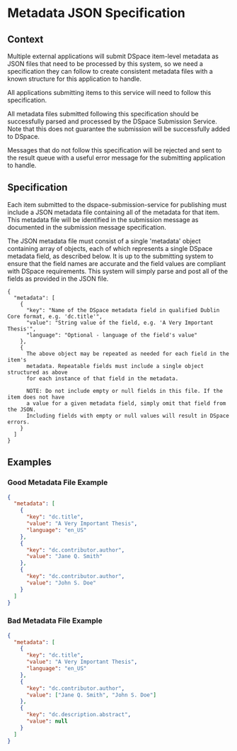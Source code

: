 # Metadata JSON Specification

## Context

Multiple external applications will submit DSpace item-level metadata as JSON
files that need to be processed by this system, so we need a specification they
can follow to create consistent metadata files with a known structure for this
application to handle.

All applications submitting items to this service will need to follow this specification.

All metadata files submitted following this specification should be successfully parsed and processed by the DSpace Submission Service. Note that this does not guarantee the submission will be successfully added to DSpace.

Messages that do not follow this specification will be rejected and sent to the result queue with a useful error message for the submitting application to handle.

## Specification

Each item submitted to the dspace-submission-service for publishing must include a JSON
metadata file containing all of the metadata for that item. This metadata file will be
identified in the submission message as documented in the submission message
specification.

The JSON metadata file must consist of a single 'metadata' object containing array of
objects, each of which represents a single DSpace metadata field, as described below.
It is up to the submitting system to ensure that the field names are accurate and the
field values are compliant with DSpace requirements. This system will simply parse and
post all of the fields as provided in the JSON file.

```
{
  "metadata": [
    {
      "key": "Name of the DSpace metadata field in qualified Dublin Core format, e.g. 'dc.title'",
      "value": "String value of the field, e.g. 'A Very Important Thesis'",
      "language": "Optional - language of the field's value"
    },
    {
      The above object may be repeated as needed for each field in the item's
      metadata. Repeatable fields must include a single object structured as above
      for each instance of that field in the metadata.

      NOTE: Do not include empty or null fields in this file. If the item does not have
      a value for a given metadata field, simply omit that field from the JSON.
      Including fields with empty or null values will result in DSpace errors.
    }
  ]
}
```

## Examples

### Good Metadata File Example

```json
{
  "metadata": [
    {
      "key": "dc.title",
      "value": "A Very Important Thesis",
      "language": "en_US"
    },
    {
      "key": "dc.contributor.author",
      "value": "Jane Q. Smith"
    },
    {
      "key": "dc.contributor.author",
      "value": "John S. Doe"
    }
  ]
}
```

### Bad Metadata File Example

```json
{
  "metadata": [
    {
      "key": "dc.title",
      "value": "A Very Important Thesis",
      "language": "en_US"
    },
    {
      "key": "dc.contributor.author",
      "value": ["Jane Q. Smith", "John S. Doe"]
    },
    {
      "key": "dc.description.abstract",
      "value": null
    }
  ]
}
```
